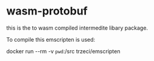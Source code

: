 # wasm-protobuf

this is the to wasm compiled intermedite libary package.

To compile this emscripten is used:

docker run --rm -v `pwd`:/src trzeci/emscripten
